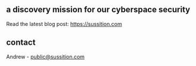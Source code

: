 ## a discovery mission for our cyberspace security

Read the latest blog post: https://sussition.com

## contact

Andrew - public@sussition.com
